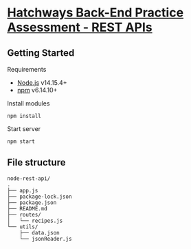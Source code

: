 # [Hatchways Back-End Practice Assessment - REST APIs](https://hatchways.notion.site/hatchways/Back-End-Practice-Assessment-0a110db665384575a94d93faab787f0e)

## Getting Started

Requirements

- [Node.js](https://nodejs.org/en/) v14.15.4+
- [npm](https://docs.npmjs.com/) v6.14.10+

Install modules

    npm install

Start server

    npm start

## File structure

```
node-rest-api/
.
├── app.js
├── package-lock.json
├── package.json
├── README.md
├── routes/
│   └── recipes.js
└── utils/
    ├── data.json
    └── jsonReader.js
```
